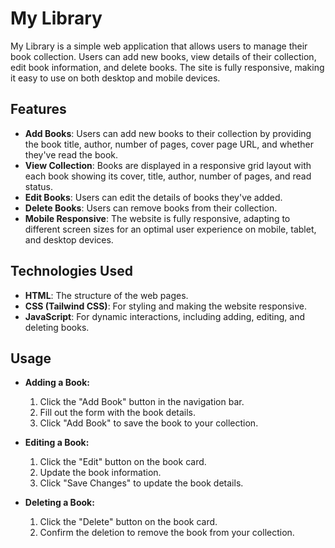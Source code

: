 # My Library

My Library is a simple web application that allows users to manage their book collection. Users can add new books, view details of their collection, edit book information, and delete books. The site is fully responsive, making it easy to use on both desktop and mobile devices.

## Features

- **Add Books**: Users can add new books to their collection by providing the book title, author, number of pages, cover page URL, and whether they've read the book.
- **View Collection**: Books are displayed in a responsive grid layout with each book showing its cover, title, author, number of pages, and read status.
- **Edit Books**: Users can edit the details of books they've added.
- **Delete Books**: Users can remove books from their collection.
- **Mobile Responsive**: The website is fully responsive, adapting to different screen sizes for an optimal user experience on mobile, tablet, and desktop devices.

## Technologies Used

- **HTML**: The structure of the web pages.
- **CSS (Tailwind CSS)**: For styling and making the website responsive.
- **JavaScript**: For dynamic interactions, including adding, editing, and deleting books.
  
## Usage

- **Adding a Book:**
  1. Click the "Add Book" button in the navigation bar.
  2. Fill out the form with the book details.
  3. Click "Add Book" to save the book to your collection.

- **Editing a Book:**
  1. Click the "Edit" button on the book card.
  2. Update the book information.
  3. Click "Save Changes" to update the book details.

- **Deleting a Book:**
  1. Click the "Delete" button on the book card.
  2. Confirm the deletion to remove the book from your collection.
